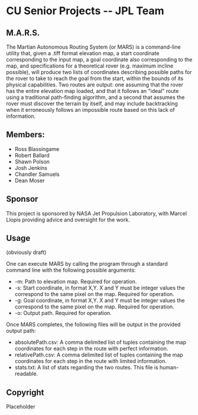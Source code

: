 # CU Senior Projects -- JPL Team

## M.A.R.S.
The Martian Autonomous Routing System (or MARS) is a command-line utility that, given a .tiff format elevation map, a start coordinate corresponding to the input map, a goal coordinate also corresponding to the map, and specifications for a theoretical rover (e.g. maximum incline possible), will produce two lists of coordinates describing possible paths for the rover to take to reach the goal from the start, within the bounds of its physical capabilities. Two routes are output: one assuming that the rover has the entire elevation map loaded, and that it follows an "ideal" route using a traditional path-finding algorithm, and a second that assumes the rover must discover the terrain by itself, and may include backtracking when it erroneously follows an impossible route based on this lack of information.

## Members:
 - Ross Blassingame
 - Robert Ballard
 - Shawn Polson
 - Josh Jenkins
 - Chandler Samuels
 - Dean Moser
 
## Sponsor
This project is sponsored by NASA Jet Propulsion Laboratory, with Marcel Llopis providing advice and oversight for the work.

## Usage
(obviously draft)

One can execute MARS by calling the program through a standard command line with the following possible arguments:

 - -m: Path to elevation map. Required for operation.
 - -s: Start coordinate, in format X,Y. X and Y must be integer values the correspond to the same pixel on the map. Required for operation.
 - -g: Goal coordinate, in format X,Y. X and Y must be integer values the correspond to the same pixel on the map. Required for operation.
 - -o: Output path. Required for operation.

Once MARS completes, the following files will be output in the provided output path:

 - absolutePath.csv: A comma delimited list of tuples containing the map coordinates for each step in the route with perfect information.
 - relativePath.csv: A comma delimited list of tuples containing the map coordinates for each step in the route with limited information.
 - stats.txt: A list of stats regarding the two routes. This file is human-readable.

## Copyright
Placeholder

